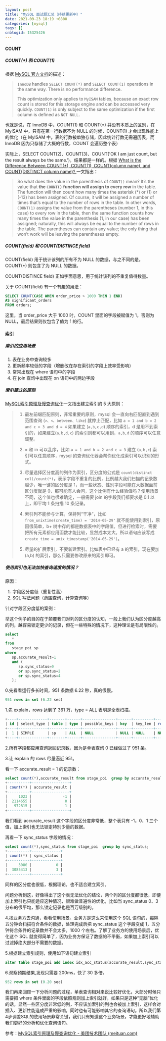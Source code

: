 ```yaml
---
layout: post
title: "MySQL 面试题汇总（持续更新中）"
date: 2021-09-23 18:19 +0800
categories: [mysql]
tags: []
cnblogid: 15325426
---
```


#### COUNT

##### COUNT(*)  和 COUNT(1)

根据 [MySQL 官方文档](https://dev.mysql.com/doc/refman/8.0/en/aggregate-functions.html#function_count)的描述：

> `InnoDB` handles `SELECT COUNT(*)` and `SELECT COUNT(1)` operations in the same way. There is no performance difference.
>
> This optimization only applies to `MyISAM` tables, because an exact row count is stored for this storage engine and can be accessed very quickly. `COUNT(1)` is only subject to the same optimization if the first column is defined as `NOT NULL`.

也就是说，在 InnoDB 中，COUNT(1) 和 COUNT(*) 并没有本质上的区别，在 MyISAM 中，只有在第一行数据不为 NULL 的时候，COUNT(1) 才会出现性能上的优化（在 MyISAM 中，表的行数被单独存储，因此统计行数无需遍历表，而 InnoDB 因为只存储了大概的行数，COUNT 会遍历整个表）

实际上，SELECT COUNT(2)、COUNT(3)、COUNT('OK I am just count, but the result always be the same.')，结果都是一样的。根据 [What is the Difference Between COUNT(*), COUNT(1), COUNT(column name), and COUNT(DISTINCT column name)? ](https://learnsql.com/blog/difference-between-count-distinct/) 一文指出：

> So what does the value in the parenthesis of `COUNT()` mean? It’s the value that **the `COUNT()` function will assign to every row** in the table. The function will then count how many times the asterisk (*) or (1) or (-13) has been assigned. Of course, it will be assigned a number of times that’s equal to the number of rows in the table. In other words, `COUNT(1)` assigns the value from the parentheses (number 1, in this case) to every row in the table, then the same function counts how many times the value in the parenthesis (1, in our case) has been assigned; naturally, this will always be equal to the number of rows in the table. The parentheses can contain any value; the only thing that won’t work will be leaving the parentheses empty.

##### COUNT(field) 和 COUNT(DISTINCE field)

COUNT(field) 用于统计该列的所有不为 NULL 的数据，与之不同的是，COUNT(*) 则包含了为 NULL 的数据。

COUNT(DISTINCE field) 正如字面意思，用于统计该列的不重复值得数量。

关于 COUNT(field) 有一个有趣的用法：

```sql
SELECT COUNT(CASE WHEN order_price > 1000 THEN 1 END)
AS significant_orders
FROM orders;
```

这里，当 order_price 大于 1000 时，COUNT 里面的字段被赋值为 1，否则为 NULL，最后结果则仅包含了值为 1 的行。



#### 索引

##### 索引的应用场景

1. 表在业务中查询较多
2. 更新频率较低的字段（增删改在存在索引的字段上效率受影响）
3. 常常出现在 where 语句中的字段
4. 在 join 查询中出现在 on 语句中的两边字段

##### 索引建立的原则

[MySQL索引原理及慢查询优化](https://tech.meituan.com/2014/06/30/mysql-index.html)一文指出建立索引的 5 大原则：

> 1. 最左前缀匹配原则，非常重要的原则，mysql 会一直向右匹配直到遇到范围查询 (`>、<、between、like`) 就停止匹配，比如 `a = 1 and b = 2 and c > 3 and d = 4` 如果建立 (`a,b,c,d`) 顺序的索引，d 是用不到索引的，如果建立(`a,b,d,c`) 的索引则都可以用到，`a,b,d` 的顺序可以任意调整。
>
> 2. = 和 in 可以乱序，比如 `a = 1 and b = 2 and c = 3` 建立 (`a,b,c`) 索引可以任意顺序，mysql 的查询优化器会帮你优化成索引可以识别的形式。
>
> 3. 尽量选择区分度高的列作为索引，区分度的公式是 `count(distinct col)/count(*)`，表示字段不重复的比例，比例越大我们扫描的记录数越少，唯一键的区分度是 1，而一些状态、性别字段可能在大数据面前区分度就是 0，那可能有人会问，这个比例有什么经验值吗？使用场景不同，这个值也很难确定，一般需要 join 的字段我们都要求是 0.1 以上，即平均 1 条扫描 10 条记录。
>
> 4. 索引列不能参与计算，保持列“干净”，比如 `from_unixtime(create_time) = '2014-05-29'` 就不能使用到索引，原因很简单，b+ 树中存的都是数据表中的字段值，但进行检索时，需要把所有元素都应用函数才能比较，显然成本太大。所以语句应该写成 `create_time = unix_timestamp('2014-05-29')`。
>
> 5. 尽量的扩展索引，不要新建索引。比如表中已经有 a 的索引，现在要加 (a,b) 的索引，那么只需要修改原来的索引即可。



##### 使用索引也无法加快查询速度的情况？

原因：

1. 字段区分度低（重复性高）
2. SQL 写法问题（范围查询，计算查询等）

针对字段区分度低的案例：

举这个例子的目的在于颠覆我们对列的区分度的认知，一般上我们认为区分度越高的列，越容易锁定更少的记录，但在一些特殊的情况下，这种理论是有局限性的。

```sql
select
   * 
from
   stage_poi sp 
where
   sp.accurate_result=1 
   and (
      sp.sync_status=0 
      or sp.sync_status=2 
      or sp.sync_status=4
   );
```

0.先看看运行多长时间，951 条数据 6.22 秒，真的很慢。

```sql
951 rows in set (6.22 sec)
```

1.先 explain，rows 达到了 361 万，type = ALL 表明是全表扫描。

```sql
+----+-------------+-------+------+---------------+------+---------+------+---------+-------------+
| id | select_type | table | type | possible_keys | key  | key_len | ref  | rows    | Extra       |
+----+-------------+-------+------+---------------+------+---------+------+---------+-------------+
|  1 | SIMPLE      | sp    | ALL  | NULL          | NULL | NULL    | NULL | 3613155 | Using where |
+----+-------------+-------+------+---------------+------+---------+------+---------+-------------+
```

2.所有字段都应用查询返回记录数，因为是单表查询 0 已经做过了 951 条。

3.让 explain 的 rows 尽量逼近 951。

看一下 accurate_result = 1 的记录数：

```sql
select count(*),accurate_result from stage_poi  group by accurate_result;
+----------+-----------------+
| count(*) | accurate_result |
+----------+-----------------+
|     1023 |              -1 |
|  2114655 |               0 |
|   972815 |               1 |
+----------+-----------------+
```

我们看到 accurate_result 这个字段的区分度非常低，整个表只有 -1，0，1 三个值，加上索引也无法锁定特别少量的数据。

再看一下 sync_status 字段的情况：

```sql
select count(*),sync_status from stage_poi  group by sync_status;
+----------+-------------+
| count(*) | sync_status |
+----------+-------------+
|     3080 |           0 |
|  3085413 |           3 |
+----------+-------------+
```

同样的区分度也很低，根据理论，也不适合建立索引。

问题分析到这，好像得出了这个表无法优化的结论，两个列的区分度都很低，即便加上索引也只能适应这种情况，很难做普遍性的优化，比如当 sync_status 0、3 分布的很平均，那么锁定记录也是百万级别的。

4.找业务方去沟通，看看使用场景。业务方是这么来使用这个 SQL 语句的，每隔五分钟会扫描符合条件的数据，处理完成后把 sync_status 这个字段变成 1，五分钟符合条件的记录数并不会太多，1000 个左右。了解了业务方的使用场景后，优化这个 SQL 就变得简单了，因为业务方保证了数据的不平衡，如果加上索引可以过滤掉绝大部分不需要的数据。

5.根据建立索引规则，使用如下语句建立索引

```sql
alter table stage_poi add index idx_acc_status(accurate_result,sync_status);
```

6.观察预期结果,发现只需要 200ms，快了 30 多倍。

```sql
952 rows in set (0.20 sec)
```

我们再来回顾一下分析问题的过程，单表查询相对来说比较好优化，大部分时候只需要把 where 条件里面的字段依照规则加上索引就好，如果只是这种“无脑”优化的话，显然一些区分度非常低的列，不应该加索引的列也会被加上索引，这样会对插入、更新性能造成严重的影响，同时也有可能影响其它的查询语句。所以我们第4步调差SQL的使用场景非常关键，我们只有知道这个业务场景，才能更好地辅助我们更好的分析和优化查询语句。

参考：[MySQL索引原理及慢查询优化 - 美团技术团队 (meituan.com)](https://tech.meituan.com/2014/06/30/mysql-index.html)

